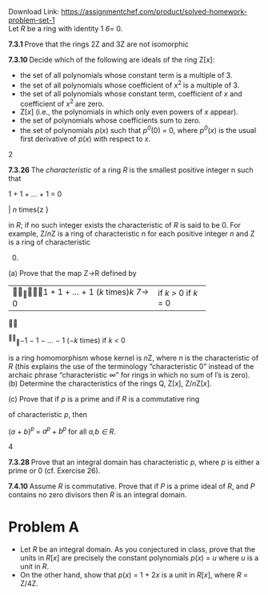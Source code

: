 Download Link: https://assignmentchef.com/product/solved-homework-problem-set-1
<br>
Let <em>R </em>be a ring with identity 1 <em>6</em>= 0<em>.</em>

<strong>7.3.1 </strong>Prove that the rings 2Z and 3Z are not isomorphic

<strong>7.3.10 </strong>Decide which of the following are ideals of the ring Z[<em>x</em>]:

<ul>

 <li>the set of all polynomials whose constant term is a multiple of 3.</li>

 <li>the set of all polynomials whose coefficient of <em>x</em><sup>2 </sup>is a multiple of 3.</li>

 <li>the set of all polynomials whose constant term, coefficient of <em>x </em>and coefficient of <em>x</em><sup>2 </sup>are zero.</li>

 <li>Z[<em>x</em>] (i.e., the polynomials in which only even powers of <em>x </em>appear).</li>

 <li>the set of polynomials whose coefficients sum to zero.</li>

 <li>the set of polynomials <em>p</em>(<em>x</em>) such that <em>p<sup>0</sup></em>(0) = 0, where <em>p<sup>0</sup></em>(<em>x</em>) is the usual first derivative of <em>p</em>(<em>x</em>) with respect to <em>x</em>.</li>

</ul>

2

<strong>7.3.26 </strong>The <em>characteristic </em>of a ring <em>R </em>is the smallest positive integer n such that

1 + 1 + <em>… </em>+ 1 = 0

|                <em>n </em>times{z                }

in <em>R</em>; if no such integer exists the characteristic of <em>R </em>is said to be 0. For example, Z/<em>n</em>Z is a ring of characteristic n for each positive integer <em>n </em>and Z is a ring of characteristic

0.

(a) Prove that the map Z<em>→</em>R defined by

<table width="363">

 <tbody>

  <tr>

   <td width="275"><sub></sub>1 + 1 + <em>… </em>+ 1 (<em>k </em>times)<em>k 7→ </em>0</td>

   <td width="88">if <em>k &gt; </em>0 if <em>k </em>= 0</td>

  </tr>

 </tbody>

</table>



<sup></sup><sub></sub><em>−</em>1 <em>− </em>1 <em>− … − </em>1 (<em>−k </em>times)          if <em>k &lt; </em>0

is a ring homomorphism whose kernel is <em>n</em>Z, where <em>n </em>is the characteristic of <em>R </em>(this explains the use of the terminology “characteristic 0” instead of the archaic phrase “characteristic <em>∞</em>” for rings in which no sum of l’s is zero). (b) Determine the characteristics of the rings Q, Z[<em>x</em>], Z/<em>n</em>Z[<em>x</em>].

(c) Prove that if <em>p </em>is a prime and if <em>R </em>is a commutative ring

of characteristic <em>p</em>, then

(<em>a </em>+ <em>b</em>)<em><sup>p </sup></em>= <em>a<sup>p </sup></em>+ <em>b<sup>p </sup></em>for all <em>a,b ∈ R</em>.

4

<strong>7.3.28 </strong>Prove that an integral domain has characteristic <em>p</em>, where <em>p </em>is either a prime or 0 (cf. Exercise 26).




<strong>7.4.10 </strong>Assume <em>R </em>is commutative. Prove that if <em>P </em>is a prime ideal of <em>R</em>, and <em>P </em>contains no zero divisors then <em>R </em>is an integral domain.

<h1>Problem A</h1>

<ul>

 <li>Let <em>R </em>be an integral domain. As you conjectured in class, prove that the units in <em>R</em>[<em>x</em>] are precisely the constant polynomials <em>p</em>(<em>x</em>) = <em>u </em>where <em>u </em>is a unit in <em>R</em>.</li>

 <li>On the other hand, show that <em>p</em>(<em>x</em>) = 1 + 2<em>x </em>is a unit in <em>R</em>[<em>x</em>], where <em>R </em>= Z/4Z.</li>

</ul>